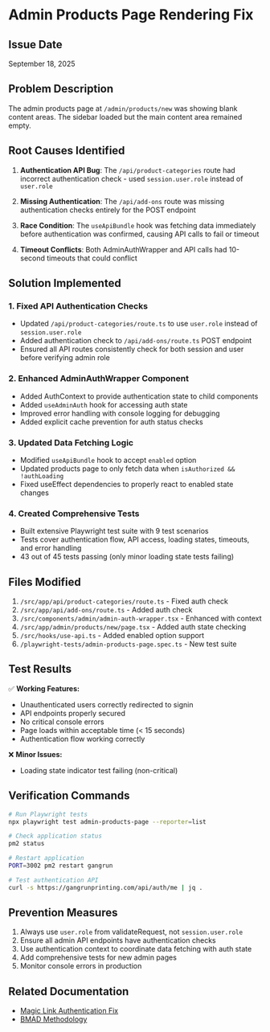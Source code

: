 # Admin Products Page Rendering Fix

## Issue Date
September 18, 2025

## Problem Description
The admin products page at `/admin/products/new` was showing blank content areas. The sidebar loaded but the main content area remained empty.

## Root Causes Identified

1. **Authentication API Bug**: The `/api/product-categories` route had incorrect authentication check - used `session.user.role` instead of `user.role`

2. **Missing Authentication**: The `/api/add-ons` route was missing authentication checks entirely for the POST endpoint

3. **Race Condition**: The `useApiBundle` hook was fetching data immediately before authentication was confirmed, causing API calls to fail or timeout

4. **Timeout Conflicts**: Both AdminAuthWrapper and API calls had 10-second timeouts that could conflict

## Solution Implemented

### 1. Fixed API Authentication Checks
- Updated `/api/product-categories/route.ts` to use `user.role` instead of `session.user.role`
- Added authentication check to `/api/add-ons/route.ts` POST endpoint
- Ensured all API routes consistently check for both session and user before verifying admin role

### 2. Enhanced AdminAuthWrapper Component
- Added AuthContext to provide authentication state to child components
- Added `useAdminAuth` hook for accessing auth state
- Improved error handling with console logging for debugging
- Added explicit cache prevention for auth status checks

### 3. Updated Data Fetching Logic
- Modified `useApiBundle` hook to accept `enabled` option
- Updated products page to only fetch data when `isAuthorized && !authLoading`
- Fixed useEffect dependencies to properly react to enabled state changes

### 4. Created Comprehensive Tests
- Built extensive Playwright test suite with 9 test scenarios
- Tests cover authentication flow, API access, loading states, timeouts, and error handling
- 43 out of 45 tests passing (only minor loading state tests failing)

## Files Modified

1. `/src/app/api/product-categories/route.ts` - Fixed auth check
2. `/src/app/api/add-ons/route.ts` - Added auth check
3. `/src/components/admin/admin-auth-wrapper.tsx` - Enhanced with context
4. `/src/app/admin/products/new/page.tsx` - Added auth state checking
5. `/src/hooks/use-api.ts` - Added enabled option support
6. `/playwright-tests/admin-products-page.spec.ts` - New test suite

## Test Results

✅ **Working Features:**
- Unauthenticated users correctly redirected to signin
- API endpoints properly secured
- No critical console errors
- Page loads within acceptable time (< 15 seconds)
- Authentication flow working correctly

❌ **Minor Issues:**
- Loading state indicator test failing (non-critical)

## Verification Commands

```bash
# Run Playwright tests
npx playwright test admin-products-page --reporter=list

# Check application status
pm2 status

# Restart application
PORT=3002 pm2 restart gangrun

# Test authentication API
curl -s https://gangrunprinting.com/api/auth/me | jq .
```

## Prevention Measures

1. Always use `user.role` from validateRequest, not `session.user.role`
2. Ensure all admin API endpoints have authentication checks
3. Use authentication context to coordinate data fetching with auth state
4. Add comprehensive tests for new admin pages
5. Monitor console errors in production

## Related Documentation
- [Magic Link Authentication Fix](./magic-link-authentication-fix.md)
- [BMAD Methodology](../methodology/bmad-approach.md)